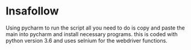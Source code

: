 # Insafollow
Using pycharm to run the script all you need to do is copy and paste the main into pycharm and install necessary programs.
this is coded with python version 3.6 and uses selnium for the webdriver functions. 
